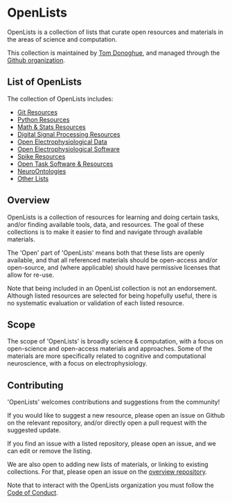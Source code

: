 # OpenLists

OpenLists is a collection of lists that curate open resources and materials in the areas of science and computation.

This collection is maintained by 
[Tom Donoghue](https://tomdonoghue.github.io/), 
and managed through the 
[Github organization](https://github.com/openlists/).

## List of OpenLists

The collection of OpenLists includes:

- [Git Resources](https://github.com/openlists/GitResources)
- [Python Resources](https://github.com/openlists/PythonResources)
- [Math & Stats Resources](https://github.com/openlists/MathStatsResources)
- [Digital Signal Processing Resources](https://github.com/openlists/DSPResources)
- [Open Electrophysiological Data](https://github.com/openlists/ElectrophysiologyData)
- [Open Electrophysiological Software](https://github.com/openlists/ElectrophysiologySoftware)
- [Spike Resources](https://github.com/openlists/SpikeResources/)
- [Open Task Software & Resources](https://github.com/openlists/OpenTasks)
- [NeuroOntologies](https://github.com/openlists/NeuroOntologies)
- [Other Lists](https://github.com/openlists/OtherLists)

## Overview

OpenLists is a collection of resources for learning and doing certain tasks, and/or finding available tools, data, and resources. 
The goal of these collections is to make it easier to find and navigate through available materials. 

The 'Open' part of 'OpenLists' means both that these lists are openly available, and that all referenced materials should be 
open-access and/or open-source, and (where applicable) should have permissive licenses that allow for re-use.

Note that being included in an OpenList collection is not an endorsement. 
Although listed resources are selected for being hopefully useful, there is no systematic evaluation or validation of each listed resource.

## Scope

The scope of 'OpenLists' is broadly science & computation, with a focus on open-science and open-access materials and approaches. 
Some of the materials are more specifically related to cognitive and computational neuroscience, with a focus on electrophysiology. 

## Contributing

'OpenLists' welcomes contributions and suggestions from the community!

If you would like to suggest a new resource, please open an issue on Github on the relevant repository, 
and/or directly open a pull request with the suggested update. 

If you find an issue with a listed repository, please open an issue, and we can edit or remove the listing. 

We are also open to adding new lists of materials, or linking to existing collections. 
For that, please open an issue on the
[overview repository](https://github.com/openlists/Overview).

Note that to interact with the OpenLists organization you must follow the 
[Code of Conduct](https://github.com/openlists/Overview/blob/main/CODE_OF_CONDUCT.md).
